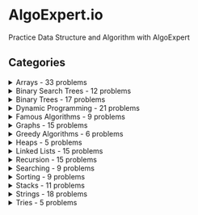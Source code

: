 # AlgoExpert.io

Practice Data Structure and Algorithm with AlgoExpert

## Categories

<details>
<summary>
Arrays - 33 problems
</summary>
    <ol>
        <li><a href="./1_easy/01_two-number-sum">Two Number Sum</a></li>
        <li><a href="./1_easy/02_validate-subsequence">Validate Subsequence</a></li>
        <li><a href="./1_easy/03_sorted-squared-array">Sorted Squared Array</a></li>
        <li><a href="./1_easy/04_tournament-winner">Tournament Winner</a></li>
        <li><a href="./1_easy/05_non-constructible-change">Non-Constructible Change</a></li>
        <li><a href="./1_easy/06_transpose-matrix">Transpose Matrix</a></li>
        <li>Three Number Sum</li>
        <li>Smallest Difference</li>
        <li>Move Element To End</li>
        <li>Monotonic Array</li>
        <li>Spiral Traverse</li>
        <li>Longest Peak</li>
        <li>Array Of Products</li>
        <li>First Duplicate Value</li>
        <li>Merge Overlapping Intervals</li>
        <li>Best Seat</li>
        <li>Zero Sum Subarray</li>
        <li>Missing Numbers</li>
        <li>Majority Element</li>
        <li>Sweet And Savory</li>
        <li>Four Number Sum</li>
        <li>Subarray Sort</li>
        <li>Largest Range</li>
        <li>Min Rewards</li>
        <li>Zigzag Traverse</li>
        <li>Longest Subarray With Sum</li>
        <li>Knight Connection</li>
        <li>Count Squares</li>
        <li>Apartment Hunting</li>
        <li>Calendar Matching</li>
        <li>Waterfall Streams</li>
        <li>Minimum Area Rectangle</li>
        <li>Line Through Points</li>
    </ol>
</details>

<details>
<summary>
Binary Search Trees - 12 problems
</summary>
    <ol>
        <li><a href="./1_easy/07_find-closest-value-in-bst">Find Closest Value In BST</a></li>
        <li>BST Construction</li>
        <li>Validate BST</li>
        <li>BST Traversal</li>
        <li>Min Height BST</li>
        <li>Find Kth Largest Value In BST</li>
        <li>Reconstruct BST</li>
        <li>Same BSTs</li>
        <li>Validate Three Nodes</li>
        <li>Repair BST</li>
        <li>Sum BSTs</li>
        <li>Right Smaller Than</li>
    </ol>
</details>

<details>
<summary>
Binary Trees - 17 problems
</summary>

    - Branch Sums
    - Node Depths
    - Evaluate Expression Tree
    - Invert Binary Tree
    - Binary Tree Diameter
    - Find Successor
    - Height Balanced Binary Tree
    - Merge Binary Trees
    - Symmetrical Tree
    - Split Binary Tree
    - Max Path Sum In Binary Tree
    - Find Nodes Distance K
    - Iterative In-order Traversal
    - Flatten Binary Tree
    - Right Sibling Tree
    - All Kinds Of Node Depths
    - Compare Leaf Traversal
</details>

<details>
<summary>
Dynamic Programming - 21 problems
</summary>

    - Max Subset Sum No Adjacent
    - Number Of Ways To Make Change
    - Min Number Of Coins For Change
    - Levenshtein Distance
    - Number Of Ways To Traverse Graph
    - Max Sum Increasing Subsequence
    - Longest Common Subsequence
    - Min Number Of Jumps
    - Water Area
    - Knapsack Problem
    - Disk Stacking
    - Numbers In Pi
    - Maximum Sum Submatrix
    - Maximize Expression
    - Dice Throws
    - Juice Bottling
    - Max Profit With K Transactions
    - Palindrome Partitioning Min Cuts
    - Longest Increasing Subsequence
    - Longest String Chain
    - Square of Zeroes
</details>

<details>
<summary>
Famous Algorithms - 9 problems
</summary>

    - Kadane's Algorithm
    - Stable internships
    - Union Find
    - Dijkstra's Algorithm
    - Topological Sort
    - Kruskal's Algorithm
    - Prim's Algorithm
    - Knuth—Morris—Pratt Algorithm
    - A* Algorithm
</details>

<details>
<summary>
Graphs - 15 problems
</summary>

    - Depth-first Search
    - Single Cycle Check
    - Breadth-first Search
    - River Sizes
    - Youngest Common Ancestor
    - Remove Islands
    - Cycle In Graph
    - Minimum Passes Of Matrix
    - Two-Colorable
    - Boggle Board
    - Largest Island
    - Rectangle Mania
    - Detect Arbitrage
    - Two-Edge-Connected Graph
    - Airport Connections
</details>

<details>
<summary>
Greedy Algorithms - 6 problems
</summary>

    - Minimum Waiting Time
    - Class Photos
    - Tandem Bicycle
    - Optimal Freelancing
    - Task Assignment
    - Valid Starting City
</details>

<details>
<summary>
Heaps - 5 problems
</summary>

    - Min Heap Construction
    - Continuous Median
    - Sort K-Sorted Array
    - Laptop Rentals
    - Merge Sorted Arrays
</details>

<details>
<summary>
Linked Lists - 15 problems
</summary>

    - Remove Duplicates From Linked List
    - Middle Node
    - Linked List Construction
    - Remove Kth Node From End
    - Sum of Linked Lists
    - Merging Linked Lists
    - Find Loop
    - Reverse Linked List
    - Merge Linked Lists
    - Shift Linked List
    - LRU Cache
    - Rearrange Linked List
    - Linked List Palindrome
    - Zip Linked List
    - Node Swap
</details>

<details>
<summary>
Recursion - 15 problems
</summary>

    - Nth Fibonacci
    - Product Sum
    - Permutations
    - Powerset
    - Phone Number Mnemonics
    - Staircase Traversal
    - Blackjack Probability
    - Reveal Minesweeper
    - Lowest Common Manager
    - Interweaving Strings
    - Solve Sudoku
    - Generate Div Tags
    - Ambiguous Measurements
    - Number Of Binary Tree Topologies
    - Non-Attacking Queens
</details>

<details>
<summary>
Searching - 9 problems
</summary>

    - Binary Search
    - Find Three Largest Numbers
    - Search In Sorted Matrix
    - Shifted Binary Search
    - Search For Range
    - Quickselect
    - Index Equals Value
    - Median Of Two Sorted Arrays
    - Optimal Assembly Line
</details>

<details>
<summary>
Sorting - 9 problems
</summary>

    - Bubble Sort
    - Insertion Sort
    - Selection Sort
    - Three Number Sort
    - Quick Sort
    - Heap Sort
    - Radix Sort
    - Merge Sort
    - Count Inversions
</details>

<details>
<summary>
Stacks - 11 problems
</summary>

    - Min Max Stack Construction
    - Balanced Brackets
    - Sunset Views
    - Best Digits
    - Sort Stack
    - Next Greater Element
    - Reverse Polish Notation
    - Colliding Asteroids
    - Shorten Path
    - Largest Rectangle Under Skyline
    - Largest Park
</details>

<details>
<summary>
Strings - 18 problems
</summary>

    - Palindrome Check
    - Caesar Cipher Encryptor
    - Run-Length Encoding
    - Common Characters
    - Generate Document
    - First Non-Repeating Character
    - Semordnilap
    - Longest Palindromic Substring
    - Group Anagrams
    - Valid IP Addresses
    - Reverse Words In String
    - Minimum Characters For Words
    - One Edit
    - Longest Substring Without Duplication
    - Underscorify Substring
    - Pattern Matcher
    - Smallest Substring Containing
    - Longest Balanced Substring
</details>

<details>
<summary>
Tries - 5 problems
</summary>

    - Suffix Trie Construction
    - Multi String Search
    - Longest Most Frequent Prefix
    - Shortest Unique Prefixes
    - Strings Made Up Of Strings
</details>
